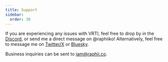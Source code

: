 ```yaml
---
title: Support
sidebar:
  order: 30
---
```


If you are experiencing any issues with VRTI, feel free to drop by in the [Discord](https://discord.gg/7MqdPJhYxC), or send me a direct message on @raphiiko!
Alternatively, feel free to message me on [Twitter/X](https://x.com/Raphiiko) or [Bluesky](https://bsky.app/profile/Raphiiko).

Business inquiries can be sent to [iam@raphii.co](mailto:iam@raphii.co).
